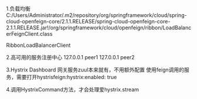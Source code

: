 1.负载均衡
C:/Users/Administrator/.m2/repository/org/springframework/cloud/spring-cloud-openfeign-core/2.1.1.RELEASE/spring-cloud-openfeign-core-2.1.1.RELEASE.jar!/org/springframework/cloud/openfeign/ribbon/LoadBalancerFeignClient.class


RibbonLoadBalancerClient

2.高可用的服务注册中心
127.0.0.1 peer1
127.0.0.1 peer2

3.Hystrix Dashboard
网关服务zuul本来就有，不用额外配置
使用feign调用的服务，需要打开hystrisfeign:hystrix:enabled: true

4.调用HystrixCommand方法，才会处理爱hystrix.stream